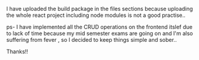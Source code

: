 
I have uploaded the build package in the files sections because uploading the whole react project including node modules is not a good practise..

ps- I have implemented all the CRUD operations on the frontend itslef due to lack of time because my mid semester exams are going on and I'm also suffering from fever , so I decided to keep things simple and sober.. 

Thanks!!
